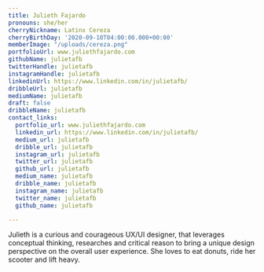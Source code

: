 ```yaml
---
title: Julieth Fajardo
pronouns: she/her
cherryNickname: Latinx Cereza
cherryBirthDay: '2020-09-10T04:00:00.000+00:00'
memberImage: "/uploads/cereza.png"
portfolioUrl: www.juliethfajardo.com
githubName: julietafb
twitterHandle: julietafb
instagramHandle: julietafb
linkedinUrl: https://www.linkedin.com/in/julietafb/
dribbleUrl: julietafb
mediumName: julietafb
draft: false
dribbleName: julietafb
contact_links:
  portfolio_url: www.juliethfajardo.com
  linkedin_url: https://www.linkedin.com/in/julietafb/
  medium_url: julietafb
  dribble_url: julietafb
  instagram_url: julietafb
  twitter_url: julietafb
  github_url: julietafb
  medium_name: julietafb
  dribble_name: julietafb
  instagram_name: julietafb
  twitter_name: julietafb
  github_name: julietafb

---
```

Julieth is a curious and courageous UX/UI designer, that leverages conceptual thinking, researches and critical reason to bring a unique design perspective on the overall user experience. She loves to eat donuts, ride her scooter and lift heavy.